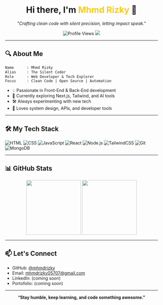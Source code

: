 
<h1 align="center">Hi there, I'm <span style="color:#facc15;">Mhmd Rizky</span> 👋</h1>

<p align="center">
  <i>"Crafting clean code with silent precision, letting impact speak."</i>
</p>

<p align="center">
  <img src="https://komarev.com/ghpvc/?username=mhmdrizky&style=flat-square&color=brightgreen" alt="Profile Views"/>
  <img src="https://img.shields.io/badge/Made%20by-Rizky-24292e?style=flat-square&logo=github" />
</p>

---

## 🔍 About Me

```txt
Name      : Mhmd Rizky
Alias     : The Silent Coder
Role      : Web Developer & Tech Explorer
Focus     : Clean Code | Open Source | Automation
```

- 💡 Passionate in Front-End & Back-End development
- 🌱 Currently exploring Next.js, Tailwind, and AI tools
- 🛠️ Always experimenting with new tech
- 🧠 Loves system design, APIs, and developer tools

---

## 🛠️ My Tech Stack

![HTML](https://img.shields.io/badge/HTML5-E34F26?style=for-the-badge&logo=html5&logoColor=white)
![CSS](https://img.shields.io/badge/CSS3-1572B6?style=for-the-badge&logo=css3&logoColor=white)
![JavaScript](https://img.shields.io/badge/JavaScript-F7DF1E?style=for-the-badge&logo=javascript&logoColor=black)
![React](https://img.shields.io/badge/React-20232A?style=for-the-badge&logo=react&logoColor=61DAFB)
![Node.js](https://img.shields.io/badge/Node.js-339933?style=for-the-badge&logo=nodedotjs&logoColor=white)
![TailwindCSS](https://img.shields.io/badge/Tailwind-06B6D4?style=for-the-badge&logo=tailwindcss&logoColor=white)
![Git](https://img.shields.io/badge/Git-F05032?style=for-the-badge&logo=git&logoColor=white)
![MongoDB](https://img.shields.io/badge/MongoDB-4EA94B?style=for-the-badge&logo=mongodb&logoColor=white)

---

## 📊 GitHub Stats

<p align="center">
  <img src="https://github-readme-stats.vercel.app/api?username=mhmdrizky&show_icons=true&theme=radical&hide_title=false&count_private=true" height="180"/>
  <img src="https://github-readme-streak-stats.herokuapp.com?user=mhmdrizky&theme=radical" height="180"/>
</p>

---

## 📫 Let's Connect

- GitHub: [@mhmdrizky](https://github.com/mhmdrizky)
- Email: mhmdrizky05707@gmail.com
- LinkedIn: (coming soon)
- Portofolio: (coming soon)

---

<p align="center">
  <b>“Stay humble, keep learning, and code something awesome.”</b>
</p>
